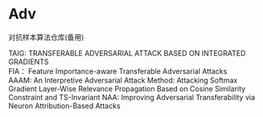 # Adv
对抗样本算法仓库(备用)

TAIG: TRANSFERABLE ADVERSARIAL ATTACK BASED ON INTEGRATED GRADIENTS <br>
FIA： Feature Importance-aware Transferable Adversarial Attacks <br>
AAAM: An Interpretive Adversarial Attack Method: Attacking Softmax Gradient Layer-Wise Relevance Propagation Based on Cosine Similarity Constraint and TS-Invariant
NAA: Improving Adversarial Transferability via Neuron Attribution-Based Attacks